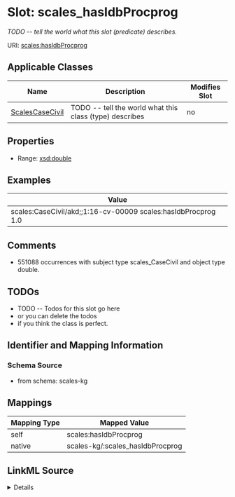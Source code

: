 

# Slot: scales_hasIdbProcprog


_TODO -- tell the world what this slot (predicate) describes._





URI: [scales:hasIdbProcprog](http://schemas.scales-okn.org/rdf/scales#hasIdbProcprog)



<!-- no inheritance hierarchy -->





## Applicable Classes

| Name | Description | Modifies Slot |
| --- | --- | --- |
| [ScalesCaseCivil](../classes/ScalesCaseCivil.md) | TODO -- tell the world what this class (type) describes |  no  |







## Properties

* Range: [xsd:double](http://www.w3.org/2001/XMLSchema#double)






## Examples

| Value |
| --- |
| scales:CaseCivil/akd;;1:16-cv-00009 scales:hasIdbProcprog 1.0 |

## Comments

* 551088 occurrences with subject type scales_CaseCivil and object type double.

## TODOs

* TODO -- Todos for this slot go here
* or you can delete the todos
* if you think the class is perfect.

## Identifier and Mapping Information







### Schema Source


* from schema: scales-kg




## Mappings

| Mapping Type | Mapped Value |
| ---  | ---  |
| self | scales:hasIdbProcprog |
| native | scales-kg/:scales_hasIdbProcprog |




## LinkML Source

<details>
```yaml
name: scales_hasIdbProcprog
description: TODO -- tell the world what this slot (predicate) describes.
todos:
- TODO -- Todos for this slot go here
- or you can delete the todos
- if you think the class is perfect.
comments:
- 551088 occurrences with subject type scales_CaseCivil and object type double.
examples:
- value: scales:CaseCivil/akd;;1:16-cv-00009 scales:hasIdbProcprog 1.0
from_schema: scales-kg
rank: 1000
slot_uri: scales:hasIdbProcprog
alias: scales_hasIdbProcprog
domain_of:
- scales_CaseCivil
range: double

```
</details>